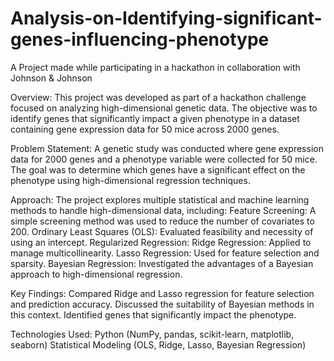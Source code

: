 # Analysis-on-Identifying-significant-genes-influencing-phenotype
A Project made while participating in a hackathon in collaboration with Johnson &amp; Johnson 

Overview:
This project was developed as part of a hackathon challenge focused on analyzing high-dimensional genetic data. The objective was to identify genes that significantly impact a given phenotype in a dataset containing gene expression data for 50 mice across 2000 genes.

Problem Statement:
A genetic study was conducted where gene expression data for 2000 genes and a phenotype variable were collected for 50 mice. The goal was to determine which genes have a significant effect on the phenotype using high-dimensional regression techniques.

Approach:
The project explores multiple statistical and machine learning methods to handle high-dimensional data, including:
Feature Screening: A simple screening method was used to reduce the number of covariates to 200.
Ordinary Least Squares (OLS): Evaluated feasibility and necessity of using an intercept.
Regularized Regression:
Ridge Regression: Applied to manage multicollinearity.
Lasso Regression: Used for feature selection and sparsity.
Bayesian Regression: Investigated the advantages of a Bayesian approach to high-dimensional regression.

Key Findings:
Compared Ridge and Lasso regression for feature selection and prediction accuracy.
Discussed the suitability of Bayesian methods in this context.
Identified genes that significantly impact the phenotype.

Technologies Used:
Python (NumPy, pandas, scikit-learn, matplotlib, seaborn)
Statistical Modeling (OLS, Ridge, Lasso, Bayesian Regression)
